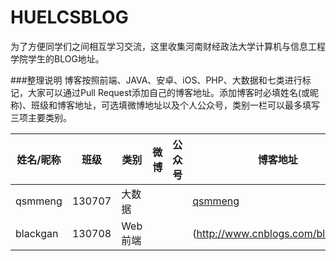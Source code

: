 # HUELCSBLOG
为了方便同学们之间相互学习交流，这里收集河南财经政法大学计算机与信息工程学院学生的BLOG地址。

###整理说明
博客按照前端、JAVA、安卓、iOS、PHP、大数据和七类进行标记，大家可以通过Pull Request添加自己的博客地址。添加博客时必填姓名(或昵称)、班级和博客地址，可选填微博地址以及个人公众号，类别一栏可以最多填写三项主要类别。

姓名/昵称 | 班级 | 类别 | 微博 | 公众号 | 博客地址
---|---|---|---|---|---
qsmmeng | 130707 | 大数据 | | | [qsmmeng](http://blog.csdn.net/qq_17586821)
blackgan | 130708 | Web前端 | | | (http://www.cnblogs.com/blackgan)

